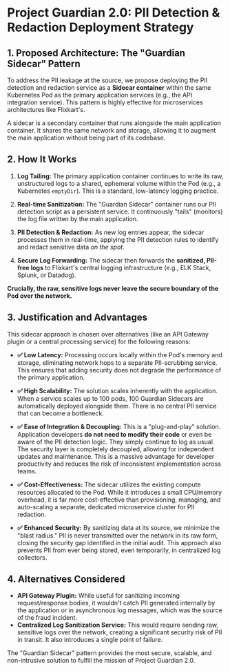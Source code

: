 # Project Guardian 2.0: PII Detection & Redaction Deployment Strategy

## 1. Proposed Architecture: The "Guardian Sidecar" Pattern

To address the PII leakage at the source, we propose deploying the PII detection and redaction service as a **Sidecar container** within the same Kubernetes Pod as the primary application services (e.g., the API integration service). This pattern is highly effective for microservices architectures like Flixkart's.

A sidecar is a secondary container that runs alongside the main application container. It shares the same network and storage, allowing it to augment the main application without being part of its codebase.



## 2. How It Works

1.  **Log Tailing:** The primary application container continues to write its raw, unstructured logs to a shared, ephemeral volume within the Pod (e.g., a Kubernetes `emptyDir`). This is a standard, low-latency logging practice.

2.  **Real-time Sanitization:** The "Guardian Sidecar" container runs our PII detection script as a persistent service. It continuously "tails" (monitors) the log file written by the main application.

3.  **PII Detection & Redaction:** As new log entries appear, the sidecar processes them in real-time, applying the PII detection rules to identify and redact sensitive data *on the spot*.

4.  **Secure Log Forwarding:** The sidecar then forwards the **sanitized, PII-free logs** to Flixkart's central logging infrastructure (e.g., ELK Stack, Splunk, or Datadog).

**Crucially, the raw, sensitive logs never leave the secure boundary of the Pod over the network.**

## 3. Justification and Advantages

This sidecar approach is chosen over alternatives (like an API Gateway plugin or a central processing service) for the following reasons:

* **✅ Low Latency:** Processing occurs locally within the Pod's memory and storage, eliminating network hops to a separate PII-scrubbing service. This ensures that adding security does not degrade the performance of the primary application.

* **✅ High Scalability:** The solution scales inherently with the application. When a service scales up to 100 pods, 100 Guardian Sidecars are automatically deployed alongside them. There is no central PII service that can become a bottleneck.

* **✅ Ease of Integration & Decoupling:** This is a "plug-and-play" solution. Application developers **do not need to modify their code** or even be aware of the PII detection logic. They simply continue to log as usual. The security layer is completely decoupled, allowing for independent updates and maintenance. This is a massive advantage for developer productivity and reduces the risk of inconsistent implementation across teams.

* **✅ Cost-Effectiveness:** The sidecar utilizes the existing compute resources allocated to the Pod. While it introduces a small CPU/memory overhead, it is far more cost-effective than provisioning, managing, and auto-scaling a separate, dedicated microservice cluster for PII redaction.

* **✅ Enhanced Security:** By sanitizing data at its source, we minimize the "blast radius." PII is never transmitted over the network in its raw form, closing the security gap identified in the initial audit. This approach also prevents PII from ever being stored, even temporarily, in centralized log collectors.

## 4. Alternatives Considered

* **API Gateway Plugin:** While useful for sanitizing incoming request/response bodies, it wouldn't catch PII generated internally by the application or in asynchronous log messages, which was the source of the fraud incident.
* **Centralized Log Sanitization Service:** This would require sending raw, sensitive logs over the network, creating a significant security risk of PII in transit. It also introduces a single point of failure.

The "Guardian Sidecar" pattern provides the most secure, scalable, and non-intrusive solution to fulfill the mission of Project Guardian 2.0.
